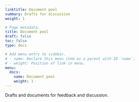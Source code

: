 ```yaml
---
linktitle: Document pool
summary: Drafts for discussion
weight: 1

# Page metadata.
title: Document pool
draft: false
toc: false
type: docs

# Add menu entry to sidebar.
# - name: Declare this menu item as a parent with ID `name`.
# - weight: Position of link in menu.
menu:
  docs:
    name: Document pool
    weight: 1
---
```


Drafts and documents for feedback and discussion.
